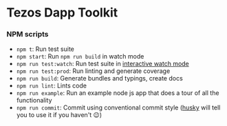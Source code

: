 # Tezos Dapp Toolkit

### NPM scripts

 - `npm t`: Run test suite
 - `npm start`: Run `npm run build` in watch mode
 - `npm run test:watch`: Run test suite in [interactive watch mode](http://facebook.github.io/jest/docs/cli.html#watch)
 - `npm run test:prod`: Run linting and generate coverage
 - `npm run build`: Generate bundles and typings, create docs
 - `npm run lint`: Lints code
 - `npm run example`: Run an example node js app that does a tour of all the functionality
 - `npm run commit`: Commit using conventional commit style ([husky](https://github.com/typicode/husky) will tell you to use it if you haven't :wink:)
  
